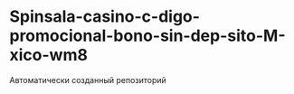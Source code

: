 # Spinsala-casino-c-digo-promocional-bono-sin-dep-sito-M-xico-wm8
Автоматически созданный репозиторий
